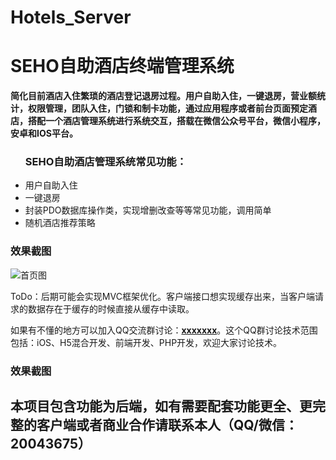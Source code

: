 # Hotels_Server
<h1>SEHO自助酒店终端管理系统</h1>

**简化目前酒店入住繁琐的酒店登记退房过程。用户自助入住，一键退房，营业额统计，权限管理，团队入住，门锁和制卡功能，通过应用程序或者前台页面预定酒店，搭配一个酒店管理系统进行系统交互，搭载在微信公众号平台，微信小程序，安卓和IOS平台。**

<ul><h3>SEHO自助酒店管理系统常见功能：</h3>
<li>用户自助入住</li>
<li>一键退房</li>
<li>封装PDO数据库操作类，实现增删改查等等常见功能，调用简单</li>
<li>随机酒店推荐策略</li>
</ul>


<h3>效果截图</h3>

![首页图](https://m.qpic.cn/psb?/V10RPqxf0KYExF/hb6Q7IV1EEebZX5BOT1ikxG3gTuW9*Jq98kDHSR.wTU!/b/dLwAAAAAAAAA&bo=sAQgAwAAAAARB6c!&rf=viewer_4 "首页图")

<p>ToDo：后期可能会实现MVC框架优化。客户端接口想实现缓存出来，当客户端请求的数据存在于缓存的时候直接从缓存中读取。</p>

如果有不懂的地方可以加入QQ交流群讨论：<a target="_blank" href="#">**xxxxxxx**</a>。这个QQ群讨论技术范围包括：iOS、H5混合开发、前端开发、PHP开发，欢迎大家讨论技术。



<h3>效果截图</h3>

<!-- ![App效果图](https://raw.githubusercontent.com/FantasticLBP/Hotels/master/1.gif "这是App的效果图") -->



## 本项目包含功能为后端，如有需要配套功能更全、更完整的客户端或者商业合作请联系本人（QQ/微信：20043675）


